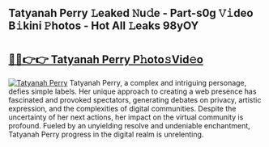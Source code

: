 ## Tatyanah Perry 𝙻eaked 𝙽u𝚍e - Part-s0g 𝚅𝚒deo B𝚒kini 𝙿hotos - Hot All 𝙻eaks 98yOY

# <h2><a href="http://ld6s0a.urlbe.top/?page=Tatyanah+Perry">🔗🔗👉👉 Tatyanah Perry P𝚑oto𝚜Vid𝚎o</a></h2>

[![Tatyanah Perry](https://i.imgur.com/eBuTRDB.gif)](http://ld6s0a.urlbe.top/?page=Tatyanah+Perry)
Tatyanah Perry, a complex and intriguing personage, defies simple labels. Her unique approach to creating a web presence has fascinated and provoked spectators, generating debates on privacy, artistic expression, and the complexities of digital communities. Despite the uncertainty of her next actions, her impact on the virtual community is profound. Fueled by an unyielding resolve and undeniable enchantment, Tatyanah Perry progress in the digital realm is unrelenting.
